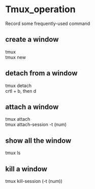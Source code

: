 # Tmux_operation
Record some frequently-used command

## create a window
tmux <br/>
tmux new  <br/>

## detach from a window
tmux detach <br/>
crtl + b, then d <br/>

## attach a window
tmux attach <br/>
tmux attach-session -t (num) <br/>

## show all the window
tmux ls 

## kill a window
tmux kill-session (-t (num)) 
